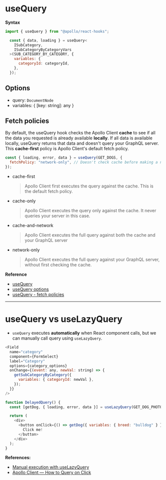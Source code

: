 # useQuery

**Syntax**

```js
import { useQuery } from "@apollo/react-hooks";

  const { data, loading } = useQuery<
    ISubCategory,
    ISubCategoryByCategoryVars
  >(SUB_CATEGORY_BY_CATEGORY, {
    variables: {
      categoryId: categoryId,
    },
  });
```

## Options

- query: `DocumentNode`
- variables: { [key: string]: any }

## Fetch policies

By default, the useQuery hook checks the Apollo Client **cache** to see if all the data you requested is already available **locally**. If all data is available locally, useQuery returns that data and doesn't query your GraphQL server. This **cache-first** policy is Apollo Client's default fetch policy.

```js
const { loading, error, data } = useQuery(GET_DOGS, {
  fetchPolicy: "network-only", // Doesn't check cache before making a network request
});
```

- cache-first

  > Apollo Client first executes the query against the cache. This is the default fetch policy.

- cache-only

  > Apollo Client executes the query only against the cache. It never queries your server in this case.

- cache-and-network

  > Apollo Client executes the full query against both the cache and your GraphQL server

- network-only
  > Apollo Client executes the full query against your GraphQL server, without first checking the cache.

**Reference**

- [useQuery](https://www.apollographql.com/docs/react/data/queries/)
- [useQuery options](https://www.apollographql.com/docs/react/api/react/hooks/#options)
- [useQuery - fetch policies](https://www.apollographql.com/docs/react/data/queries/#setting-a-fetch-policy)

<hr />

# useQuery vs useLazyQuery

- `useQuery` executes **automatically** when React component calls, but we can manually call query using `useLazyQuery`.

```js
<Field
  name="category"
  component={FormSelect}
  label="Category"
  options={category_options}
  onChange={(event: any, newVal: string) => {
    getSubCategoryByCategory({
      variables: { categoryId: newVal },
    });
  }}
/>
```

```js
function DelayedQuery() {
  const [getDog, { loading, error, data }] = useLazyQuery(GET_DOG_PHOTO);

  return (
    <div>
      <button onClick={() => getDog({ variables: { breed: "bulldog" } })}>
        Click me!
      </button>
    </div>
  );
}
```

**References:**

- [Manual execution with useLazyQuery](https://www.apollographql.com/docs/react/data/queries/#manual-execution-with-uselazyquery)
- [Apollo Client — How to Query on Click](https://www.apollographql.com/blog/apollo-client/how-to-query-on-click/)
